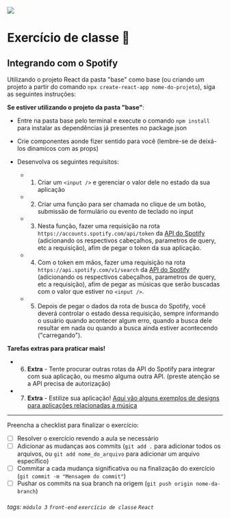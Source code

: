 ![](https://i.imgur.com/xG74tOh.png)

# Exercício de classe 🏫

## Integrando com o Spotify
Utilizando o projeto React da pasta "base" como base (ou criando um projeto a partir do comando `npx create-react-app nome-do-projeto`), siga as seguintes instruções:

**Se estiver utilizando o projeto da pasta "base"**:
- Entre na pasta base pelo terminal e execute o comando `npm install` para instalar as dependências já presentes no package.json

- Crie componentes aonde fizer sentido para você (lembre-se de deixá-los dinamicos com as props)
- Desenvolva os seguintes requisitos:
  - 1. Criar um `<input />` e gerenciar o valor dele no estado da sua aplicação
  - 2. Criar uma função para ser chamada no clique de um botão, submissão de formulário ou evento de teclado no input
  - 3. Nesta função, fazer uma requisição na rota `https://accounts.spotify.com/api/token` da [API do Spotify](https://developer.spotify.com/documentation/general/guides/authorization-guide/#client-credentials-flow) (adicionando os respectivos cabeçalhos, parametros de query, etc a requisição), afim de pegar o token da sua aplicação.
  - 4. Com o token em mãos, fazer uma requisição na rota `https://api.spotify.com/v1/search` da [API do Spotify](https://developer.spotify.com/documentation/web-api/reference/#category-search) (adicionando os respectivos cabeçalhos, parametros de query, etc a requisição), afim de pegar as músicas que serão buscadas com o valor que estiver no `<input />`.
  - 5. Depois de pegar o dados da rota de busca do Spotify, você deverá controlar o estado dessa requisição, sempre informando o usuário quando acontecer algum erro, quando a busca dele resultar em nada ou quando a busca ainda estiver acontecendo ("carregando").

**Tarefas extras para praticar mais!**
  - 6. **Extra** - Tente procurar outras rotas da API do Spotify para integrar com sua aplicação, ou mesmo alguma outra API. (preste atenção se a API precisa de autorização)
  - 7. **Extra** - Estilize sua aplicação! [Aqui vão alguns exemplos de designs para aplicações relacionadas a música](https://dribbble.com/search/music)

---

Preencha a checklist para finalizar o exercício:

- [ ] Resolver o exercício revendo a aula se necessário
- [ ] Adicionar as mudanças aos commits (`git add .` para adicionar todos os arquivos, ou `git add nome_do_arquivo` para adicionar um arquivo específico)
- [ ] Commitar a cada mudança significativa ou na finalização do exercício (`git commit -m "Mensagem do commit"`)
- [ ] Pushar os commits na sua branch na origem (`git push origin nome-da-branch`)

###### tags: `módulo 3` `front-end` `exercício de classe` `React`
